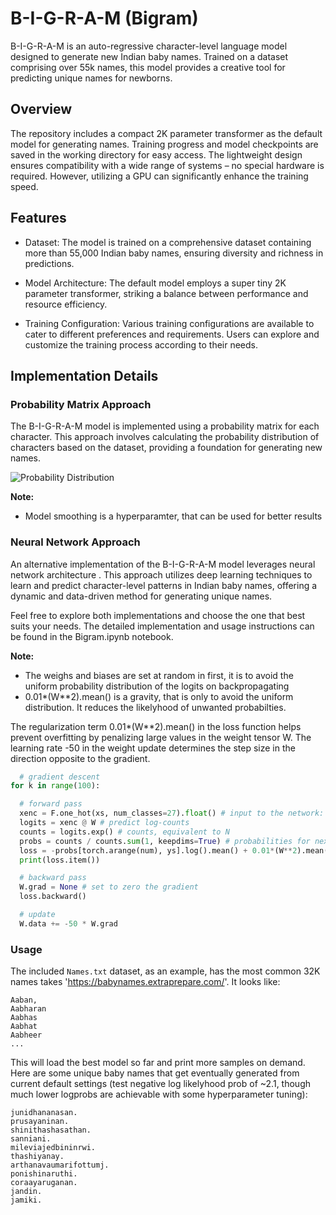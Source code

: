 # B-I-G-R-A-M (Bigram)

B-I-G-R-A-M is an auto-regressive character-level language model designed to generate new Indian baby names. Trained on a dataset comprising over 55k names, this model provides a creative tool for predicting unique names for newborns.

## Overview

The repository includes a compact 2K parameter transformer as the default model for generating names. Training progress and model checkpoints are saved in the working directory for easy access. The lightweight design ensures compatibility with a wide range of systems – no special hardware is required. However, utilizing a GPU can significantly enhance the training speed.

## Features

- Dataset: The model is trained on a comprehensive dataset containing more than 55,000 Indian baby names, ensuring diversity and richness in predictions.

- Model Architecture: The default model employs a super tiny 2K parameter transformer, striking a balance between performance and resource efficiency.

- Training Configuration: Various training configurations are available to cater to different preferences and requirements. Users can explore and customize the training process according to their needs.

## Implementation Details

### Probability Matrix Approach

The B-I-G-R-A-M model is implemented using a probability matrix for each character. This approach involves calculating the probability distribution of characters based on the dataset, providing a foundation for generating new names.

![Probability Distribution](/_extensions/img/heatMap.png)

 **Note:** 
-  Model smoothing is a hyperparamter, that can be used for better results 

### Neural Network Approach

An alternative implementation of the B-I-G-R-A-M model leverages neural network architecture . This approach utilizes deep learning techniques to learn and predict character-level patterns in Indian baby names, offering a dynamic and data-driven method for generating unique names.

Feel free to explore both implementations and choose the one that best suits your needs. The detailed implementation and usage instructions can be found in the Bigram.ipynb notebook.

 **Note:** 
-  The weighs and biases are set at random in first, it is to avoid the uniform probability distribution of the logits on backpropagating
-  0.01*(W**2).mean() is a gravity, that is only to avoid the uniform distribution. It reduces the likelyhood of unwanted probabilties.

The regularization term 0.01*(W**2).mean() in the loss function helps prevent overfitting by penalizing large values in the weight tensor W. The learning rate -50 in the weight update determines the step size in the direction opposite to the gradient.

```python
  # gradient descent
for k in range(100):

  # forward pass
  xenc = F.one_hot(xs, num_classes=27).float() # input to the network: one-hot encoding
  logits = xenc @ W # predict log-counts
  counts = logits.exp() # counts, equivalent to N
  probs = counts / counts.sum(1, keepdims=True) # probabilities for next character
  loss = -probs[torch.arange(num), ys].log().mean() + 0.01*(W**2).mean()
  print(loss.item())

  # backward pass
  W.grad = None # set to zero the gradient
  loss.backward()

  # update
  W.data += -50 * W.grad
```


### Usage

The included `Names.txt` dataset, as an example, has the most common 32K names takes 'https://babynames.extraprepare.com/'. It looks like:

```
Aaban,
Aabharan
Aabhas
Aabhat
Aabheer
...
```
This will load the best model so far and print more samples on demand. Here are some unique baby names that get eventually generated from current default settings (test negative log likelyhood prob of ~2.1, though much lower logprobs are achievable with some hyperparameter tuning):
```
junidhananasan.
prusayaninan.
shinithashasathan.
sanniani.
mileviajedbininrwi.
thashiyanay.
arthanavaumarifottumj.
ponishinaruthi.
coraayaruganan.
jandin.
jamiki.
```
